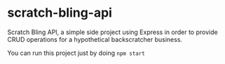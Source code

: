 # scratch-bling-api
Scratch Bling API, a simple side project using Express in order to provide CRUD operations for a hypothetical backscratcher business.

You can run this project just by doing `npm start`
